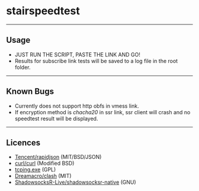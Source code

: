 # stairspeedtest
---
## Usage
* JUST RUN THE SCRIPT, PASTE THE LINK AND GO!
* Results for subscribe link tests will be saved to a log file in the root folder.
---
## Known Bugs
* Currently does not support http obfs in vmess link.
* If encryption method is *chacha20* in ssr link, ssr client will crash and no speedtest result will be displayed.
---
## Licences
* [Tencent/rapidjson](https://github.com/Tencent/rapidjson) (MIT/BSD/JSON)
* [curl/curl](https://github.com/curl/curl) (Modified BSD)
* [tcping.exe](https://elifulkerson.com/projects/tcping.php) (GPL)
* [Dreamacro/clash](https://github.com/Dreamacro/clash) (MIT)
* [ShadowsocksR-Live/shadowsocksr-native](https://github.com/ShadowsocksR-Live/shadowsocksr-native) (GNU)

